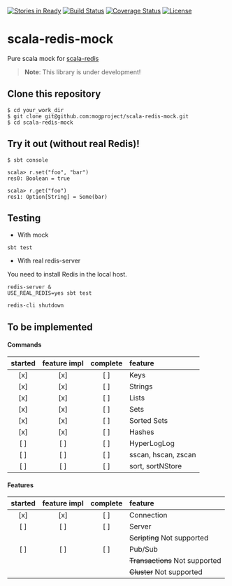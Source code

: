 [![Stories in Ready](https://badge.waffle.io/mogproject/scala-redis-mock.png?label=ready&title=Ready)](https://waffle.io/mogproject/scala-redis-mock)
[![Build Status](https://travis-ci.org/mogproject/scala-redis-mock.svg?branch=master)](https://travis-ci.org/mogproject/scala-redis-mock)
[![Coverage Status](https://coveralls.io/repos/mogproject/scala-redis-mock/badge.svg)](https://coveralls.io/r/mogproject/scala-redis-mock)
[![License](https://img.shields.io/badge/license-Apache2-brightgreen.svg)](http://choosealicense.com/licenses/apache-2.0/)

# scala-redis-mock
Pure scala mock for [scala-redis](https://github.com/debasishg/scala-redis)

> **Note**: This library is under development!


## Clone this repository

```
$ cd your_work_dir
$ git clone git@github.com:mogproject/scala-redis-mock.git
$ cd scala-redis-mock
```

## Try it out (without real Redis)!

```
$ sbt console

scala> r.set("foo", "bar")
res0: Boolean = true

scala> r.get("foo")
res1: Option[String] = Some(bar)
```


## Testing

- With mock

```
sbt test
```

- With real redis-server

You need to install Redis in the local host.

```
redis-server &
USE_REAL_REDIS=yes sbt test

redis-cli shutdown
```


## To be implemented

#### Commands

|started|feature impl|complete|feature|
|:-:|:-:|:-:|:--|
|[x]|[x]|[ ]|Keys|
|[x]|[x]|[ ]|Strings|
|[x]|[x]|[ ]|Lists|
|[x]|[x]|[ ]|Sets|
|[x]|[x]|[ ]|Sorted Sets|
|[x]|[x]|[ ]|Hashes|
|[ ]|[ ]|[ ]|HyperLogLog|
|[ ]|[ ]|[ ]|sscan, hscan, zscan|
|[ ]|[ ]|[ ]|sort, sortNStore|

#### Features
|started|feature impl|complete|feature|
|:-:|:-:|:-:|:--|
|[x]|[x]|[ ]|Connection|
|[ ]|[ ]|[ ]|Server|
|   |   |   |~~Scripting~~ Not supported|
|[ ]|[ ]|[ ]|Pub/Sub|
|   |   |   |~~Transactions~~ Not supported|
|   |   |   |~~Cluster~~ Not supported|
